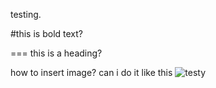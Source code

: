 testing. 

#this is bold text?

===
this is a heading?

how to insert image? can i do it like this
![testy](../images/IMG_4382.jpeg)